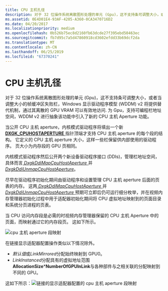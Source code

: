 ```yaml
---
title: CPU 主机孔径
description: 对于 32 位操作系统离散图形处理的单元 (Gpu)，这不支持条可调整大小，或者当调整大小的帧缓冲区失败栏，Windows 显示驱动程序模型 (WDDM) v2 将提供替代机制，通过其离散的 GPU VRAM 可以有效地访问. 为 Gpu，支持可编程栏地址空间，WDDM v2 进行抽象该功能中引入了新的 CPU 主机 Aperture 功能。
ms.assetid: 0E4D01E4-93AF-4205-A360-0CA3470716D2
ms.date: 04/20/2017
ms.localizationpriority: medium
ms.openlocfilehash: 0b526b75ec8d2160fb63dcde27f395ebd50463ec
ms.sourcegitcommit: fb7d95c7a5d47860918cd3602efdd33b69dcf2da
ms.translationtype: MT
ms.contentlocale: zh-CN
ms.lasthandoff: 06/25/2019
ms.locfileid: "67370241"
---
```

# <a name="cpu-host-aperture"></a>CPU 主机孔径


对于 32 位操作系统离散图形处理的单元 (Gpu)，这不支持条可调整大小，或者当调整大小的帧缓冲区失败栏，Windows 显示驱动程序模型 (WDDM) v2 将提供替代机制，通过其离散的 GPU VRAM 可以有效地访问. 为 Gpu，支持可编程栏地址空间，WDDM v2 进行抽象该功能中引入了新的 CPU 主机 Aperture 功能。

当公开 CPU 主机 aperture，内核模式驱动程序将填出一个新[ **DXGK\_CPUHOSTAPERTURE** ](https://docs.microsoft.com/windows-hardware/drivers/ddi/content/d3dkmddi/ns-d3dkmddi-_dxgk_cpuhostaperture)指针顶端才支持 CPU 主机 aperture 的每个段的结构。 它定义的 CPU 主机 aperture 大小，这样一些栏保留供内部使用的驱动程序。 页大小为内存段的 GPU 页相同。

内核模式驱动程序然后公开两个新设备驱动程序接口 (DDIs)，管理栏地址空间，具体而言[ *DxgkDdiMapCpuHostAperture* ](https://docs.microsoft.com/windows-hardware/drivers/ddi/content/d3dkmddi/nc-d3dkmddi-dxgkddi_mapcpuhostaperture)并[ *DxgkDdiUnmapCpuHostAperture*](https://docs.microsoft.com/windows-hardware/drivers/ddi/content/d3dkmddi/nc-d3dkmddi-dxgkddi_unmapcpuhostaperture)。

尽早在驱动程序初始化期间由驱动程序和设置管理 CPU 主机 aperture 后面的页表的内存。 这两[ *DxgkDdiMapCpuHostAperture* ](https://docs.microsoft.com/windows-hardware/drivers/ddi/content/d3dkmddi/nc-d3dkmddi-dxgkddi_mapcpuhostaperture)并[ *DxgkDdiUnmapCpuHostAperture* ](https://docs.microsoft.com/windows-hardware/drivers/ddi/content/d3dkmddi/nc-d3dkmddi-dxgkddi_unmapcpuhostaperture)预期可立即后仍可运行细分枚举，并在视频内存管理器初始化过程中用于适配器初始化期间将 CPU 虚拟地址映射到的页面目录和系统分页进程的页表。

当 CPU 访问内存段是必需的时视频内存管理器保留的 CPU 主机 Aperture 中的页面，而映射通过它的内存段页。 这如下所示。

![cpu 主机 aperture 段映射](images/cpu-host-aperture.1.png)

在链接显示适配器配置操作类似以下情况除外。

-   *默认值*或*LinkMirrored*分配始终映射到 GPU0。
-   *LinkInstanced*分配具有的虚拟地址范围**AllocationSize**\***NumberOfGPUInLink**与各种部件与之相关联的分配映射到不同的 GPU。

这如下所示：![链接的显示适配器配置的 cpu 主机 aperture 段映射](images/cpu-host-aperture.2.png)

 

 





